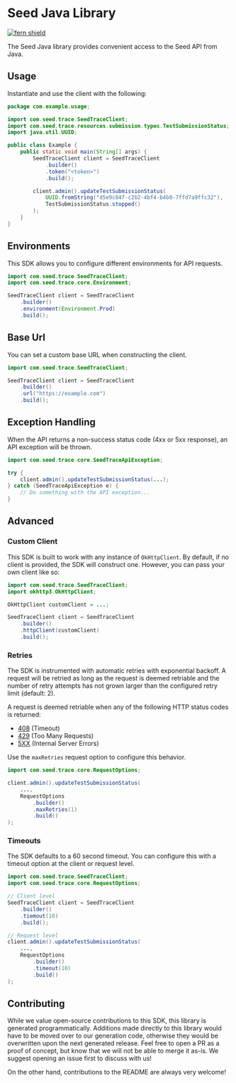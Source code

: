 # Seed Java Library

[![fern shield](https://img.shields.io/badge/%F0%9F%8C%BF-Built%20with%20Fern-brightgreen)](https://buildwithfern.com?utm_source=github&utm_medium=github&utm_campaign=readme&utm_source=Seed%2FJava)

The Seed Java library provides convenient access to the Seed API from Java.

## Usage

Instantiate and use the client with the following:

```java
package com.example.usage;

import com.seed.trace.SeedTraceClient;
import com.seed.trace.resources.submission.types.TestSubmissionStatus;
import java.util.UUID;

public class Example {
    public static void main(String[] args) {
        SeedTraceClient client = SeedTraceClient
            .builder()
            .token("<token>")
            .build();

        client.admin().updateTestSubmissionStatus(
            UUID.fromString("d5e9c84f-c2b2-4bf4-b4b0-7ffd7a9ffc32"),
            TestSubmissionStatus.stopped()
        );
    }
}
```

## Environments

This SDK allows you to configure different environments for API requests.

```java
import com.seed.trace.SeedTraceClient;
import com.seed.trace.core.Environment;

SeedTraceClient client = SeedTraceClient
    .builder()
    .environment(Environment.Prod)
    .build();
```

## Base Url

You can set a custom base URL when constructing the client.

```java
import com.seed.trace.SeedTraceClient;

SeedTraceClient client = SeedTraceClient
    .builder()
    .url("https://example.com")
    .build();
```

## Exception Handling

When the API returns a non-success status code (4xx or 5xx response), an API exception will be thrown.

```java
import com.seed.trace.core.SeedTraceApiException;

try {
    client.admin().updateTestSubmissionStatus(...);
} catch (SeedTraceApiException e) {
    // Do something with the API exception...
}
```

## Advanced

### Custom Client

This SDK is built to work with any instance of `OkHttpClient`. By default, if no client is provided, the SDK will construct one. 
However, you can pass your own client like so:

```java
import com.seed.trace.SeedTraceClient;
import okhttp3.OkHttpClient;

OkHttpClient customClient = ...;

SeedTraceClient client = SeedTraceClient
    .builder()
    .httpClient(customClient)
    .build();
```

### Retries

The SDK is instrumented with automatic retries with exponential backoff. A request will be retried as long
as the request is deemed retriable and the number of retry attempts has not grown larger than the configured
retry limit (default: 2).

A request is deemed retriable when any of the following HTTP status codes is returned:

- [408](https://developer.mozilla.org/en-US/docs/Web/HTTP/Status/408) (Timeout)
- [429](https://developer.mozilla.org/en-US/docs/Web/HTTP/Status/429) (Too Many Requests)
- [5XX](https://developer.mozilla.org/en-US/docs/Web/HTTP/Status/500) (Internal Server Errors)

Use the `maxRetries` request option to configure this behavior.

```java
import com.seed.trace.core.RequestOptions;

client.admin().updateTestSubmissionStatus(
    ...,
    RequestOptions
        .builder()
        .maxRetries(1)
        .build()
);
```

### Timeouts

The SDK defaults to a 60 second timeout. You can configure this with a timeout option at the client or request level.

```java
import com.seed.trace.SeedTraceClient;
import com.seed.trace.core.RequestOptions;

// Client level
SeedTraceClient client = SeedTraceClient
    .builder()
    .tiemout(10)
    .build();

// Request level
client.admin().updateTestSubmissionStatus(
    ...,
    RequestOptions
        .builder()
        .timeout(10)
        .build()
);
```

## Contributing

While we value open-source contributions to this SDK, this library is generated programmatically.
Additions made directly to this library would have to be moved over to our generation code,
otherwise they would be overwritten upon the next generated release. Feel free to open a PR as
a proof of concept, but know that we will not be able to merge it as-is. We suggest opening
an issue first to discuss with us!

On the other hand, contributions to the README are always very welcome!